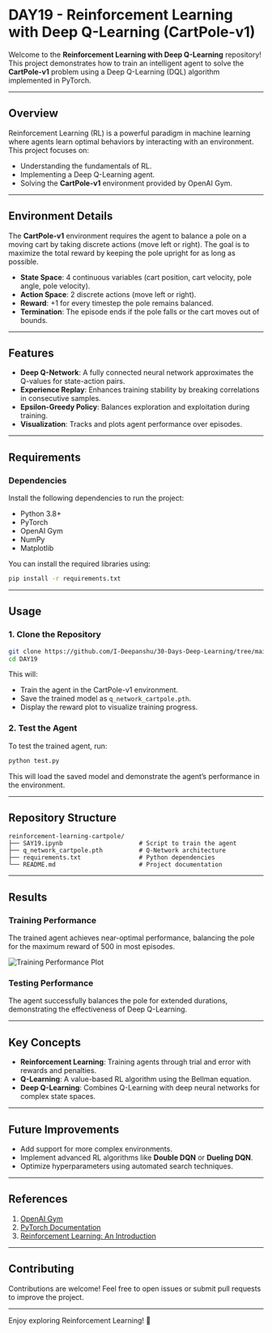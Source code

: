 # **DAY19 - Reinforcement Learning with Deep Q-Learning (CartPole-v1)**

Welcome to the **Reinforcement Learning with Deep Q-Learning** repository! This project demonstrates how to train an intelligent agent to solve the **CartPole-v1** problem using a Deep Q-Learning (DQL) algorithm implemented in PyTorch.  

---

## **Overview**  

Reinforcement Learning (RL) is a powerful paradigm in machine learning where agents learn optimal behaviors by interacting with an environment. This project focuses on:  

- Understanding the fundamentals of RL.  
- Implementing a Deep Q-Learning agent.  
- Solving the **CartPole-v1** environment provided by OpenAI Gym.  

---

## **Environment Details**  

The **CartPole-v1** environment requires the agent to balance a pole on a moving cart by taking discrete actions (move left or right). The goal is to maximize the total reward by keeping the pole upright for as long as possible.  

- **State Space**: 4 continuous variables (cart position, cart velocity, pole angle, pole velocity).  
- **Action Space**: 2 discrete actions (move left or right).  
- **Reward**: +1 for every timestep the pole remains balanced.  
- **Termination**: The episode ends if the pole falls or the cart moves out of bounds.  

---

## **Features**  

- **Deep Q-Network**: A fully connected neural network approximates the Q-values for state-action pairs.  
- **Experience Replay**: Enhances training stability by breaking correlations in consecutive samples.  
- **Epsilon-Greedy Policy**: Balances exploration and exploitation during training.  
- **Visualization**: Tracks and plots agent performance over episodes.  

---

## **Requirements**  

### **Dependencies**  

Install the following dependencies to run the project:  

- Python 3.8+  
- PyTorch  
- OpenAI Gym  
- NumPy  
- Matplotlib  

You can install the required libraries using:  

```bash
pip install -r requirements.txt
```  

---

## **Usage**  

### **1. Clone the Repository**  

```bash
git clone https://github.com/I-Deepanshu/30-Days-Deep-Learning/tree/main/DAY19
cd DAY19
```  

This will:  
- Train the agent in the CartPole-v1 environment.  
- Save the trained model as `q_network_cartpole.pth`.  
- Display the reward plot to visualize training progress.  

### **2. Test the Agent**  

To test the trained agent, run:  

```bash
python test.py
```  

This will load the saved model and demonstrate the agent’s performance in the environment.  

---

## **Repository Structure**  

```plaintext
reinforcement-learning-cartpole/
├── SAY19.ipynb                     # Script to train the agent
├── q_network_cartpole.pth          # Q-Network architecture
├── requirements.txt                # Python dependencies 
└── README.md                       # Project documentation
```

---

## **Results**  

### **Training Performance**  

The trained agent achieves near-optimal performance, balancing the pole for the maximum reward of 500 in most episodes.  

![Training Performance Plot](results/training_rewards_plot.png)  

### **Testing Performance**  

The agent successfully balances the pole for extended durations, demonstrating the effectiveness of Deep Q-Learning.  

---

## **Key Concepts**  

- **Reinforcement Learning**: Training agents through trial and error with rewards and penalties.  
- **Q-Learning**: A value-based RL algorithm using the Bellman equation.  
- **Deep Q-Learning**: Combines Q-Learning with deep neural networks for complex state spaces.  

---

## **Future Improvements**  

- Add support for more complex environments.  
- Implement advanced RL algorithms like **Double DQN** or **Dueling DQN**.  
- Optimize hyperparameters using automated search techniques.  

---

## **References**  

1. [OpenAI Gym](https://www.gymlibrary.ml/)  
2. [PyTorch Documentation](https://pytorch.org/docs/)  
3. [Reinforcement Learning: An Introduction](http://incompleteideas.net/book/the-book-2nd.html)  

---

## **Contributing**  

Contributions are welcome! Feel free to open issues or submit pull requests to improve the project.  

---
  

Enjoy exploring Reinforcement Learning! 🚀  